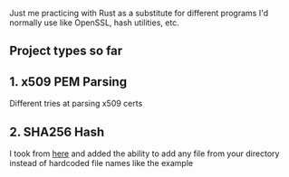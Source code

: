 Just me practicing with Rust as a substitute for different programs I'd normally use like OpenSSL, hash utilities, etc.

## Project types so far

## 1. x509 PEM Parsing

Different tries at parsing x509 certs

## 2. SHA256 Hash

I took from [here](https://rust-lang-nursery.github.io/rust-cookbook/cryptography/hashing.html#calculate-the-sha-256-digest-of-a-file) and added the ability to add any file from your directory instead of hardcoded file names like the example

